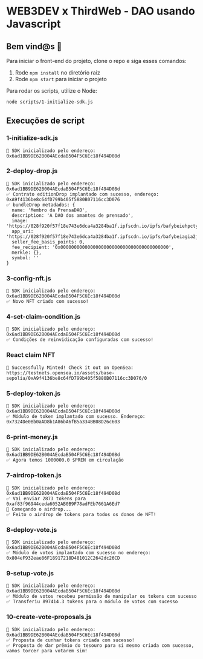 # WEB3DEV x ThirdWeb - DAO usando Javascript

## **Bem vind@s 👋**

Para iniciar o front-end do projeto, clone o repo e siga esses comandos:

1. Rode `npm install` no diretório raiz
2. Rode `npm start` para iniciar o projeto

Para rodar os scripts, utilize o Node:

```bash
node scripts/1-initialize-sdk.js
```

## **Execuções de script**

### 1-initialize-sdk.js

```
👋 SDK inicializado pelo endereço: 0x6ad1BB9DE62B004AEcdaB504F5C6Ec18f494D08d
```

### 2-deploy-drop.js

```
👋 SDK inicializado pelo endereço: 0x6ad1BB9DE62B004AEcdaB504F5C6Ec18f494D08d
✅ Contrato editionDrop implantado com sucesso, endereço: 0xA9f4136be8c64fD799b405f5880B07116cc3D076
✅ bundleDrop metadados: {
  name: 'Membro da PrensaDAO',
  description: 'A DAO dos amantes de prensado',
  image: 'https://028f920f57f18e743e6dca4a3284ba1f.ipfscdn.io/ipfs/bafybeiehpctyueckhil4zxo7driuou6n7hwzgg4aqu755ivv3tc6m6qcya/0',
  app_uri: 'https://028f920f57f18e743e6dca4a3284ba1f.ipfscdn.io/ipfs/bafybeiagia2jgvodnsucbykhb5sftawhjkowfilvn2gstjze6cwtdbywtm/',
  seller_fee_basis_points: 0,
  fee_recipient: '0x0000000000000000000000000000000000000000',
  merkle: {},
  symbol: ''
}
```

### 3-config-nft.js

```
👋 SDK inicializado pelo endereço: 0x6ad1BB9DE62B004AEcdaB504F5C6Ec18f494D08d
✅ Novo NFT criado com sucesso!
```

### 4-set-claim-condition.js

```
👋 SDK inicializado pelo endereço: 0x6ad1BB9DE62B004AEcdaB504F5C6Ec18f494D08d
✅ Condições de reinvidicação configuradas com sucesso!
```

### React claim NFT

```
🌊 Successfully Minted! Check it out on OpenSea: https://testnets.opensea.io/assets/base-sepolia/0xA9f4136be8c64fD799b405f5880B07116cc3D076/0
```

### 5-deploy-token.js

```
👋 SDK inicializado pelo endereço: 0x6ad1BB9DE62B004AEcdaB504F5C6Ec18f494D08d
✅ Módulo de token implantado com sucesso. Endereço: 0x7324De0Bb0aAD8b1A86bA6fB5a334BB08D26c603
```

### 6-print-money.js

```
👋 SDK inicializado pelo endereço: 0x6ad1BB9DE62B004AEcdaB504F5C6Ec18f494D08d
✅ Agora temos 1000000.0 $PREN em circulação
```

### 7-airdrop-token.js

```
👋 SDK inicializado pelo endereço: 0x6ad1BB9DE62B004AEcdaB504F5C6Ec18f494D08d
✅ Vai enviar 2873 tokens para  0xaf83f96944ceda6052AB0B9F78adFEb7661A6Ed7
🌈 Começando o airdrop...
✅ Feito o airdrop de tokens para todos os donos de NFT!
```

### 8-deploy-vote.js

```
👋 SDK inicializado pelo endereço: 0x6ad1BB9DE62B004AEcdaB504F5C6Ec18f494D08d
✅ Módulo de votos implantado com sucesso no endereço: 0x804eF932eae86F18917218D481012C2642dc26CD
```

### 9-setup-vote.js

```
👋 SDK inicializado pelo endereço: 0x6ad1BB9DE62B004AEcdaB504F5C6Ec18f494D08d
✅ Módulo de votos recebeu permissão de manipular os tokens com sucesso
✅ Transferiu 897414.3 tokens para o módulo de votos com sucesso
```

### 10-create-vote-proposals.js

```
👋 SDK inicializado pelo endereço: 0x6ad1BB9DE62B004AEcdaB504F5C6Ec18f494D08d
✅ Proposta de cunhar tokens criada com sucesso!
✅ Proposta de dar prêmio do tesouro para si mesmo criada com sucesso, vamos torcer para votarem sim!
```
